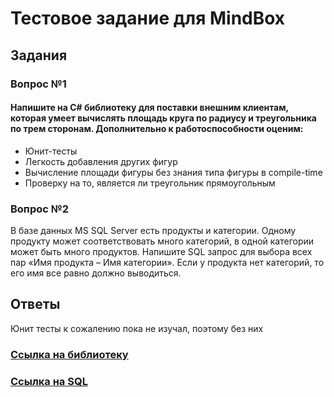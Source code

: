# Тестовое задание для MindBox

## Задания

### Вопрос №1
#### Напишите на C# библиотеку для поставки внешним клиентам, которая умеет вычислять площадь круга по радиусу и треугольника по трем сторонам. Дополнительно к работоспособности оценим:
-	Юнит-тесты
-	Легкость добавления других фигур
-	Вычисление площади фигуры без знания типа фигуры в compile-time
-	Проверку на то, является ли треугольник прямоугольным

### Вопрос №2
В базе данных MS SQL Server есть продукты и категории. Одному продукту может соответствовать много категорий, в одной категории может быть много продуктов. Напишите SQL запрос для выбора всех пар «Имя продукта – Имя категории». Если у продукта нет категорий, то его имя все равно должно выводиться.

## Ответы
Юнит тесты к сожалению пока не изучал, поэтому без них
### [Ссылка на библиотеку](https://github.com/ArtemNY42/TestTaskJunior/blob/main/Shape/Shape.cs)
### [Ссылка на SQL](https://github.com/ArtemNY42/TestTaskJunior/blob/main/SQLTask.txt)
